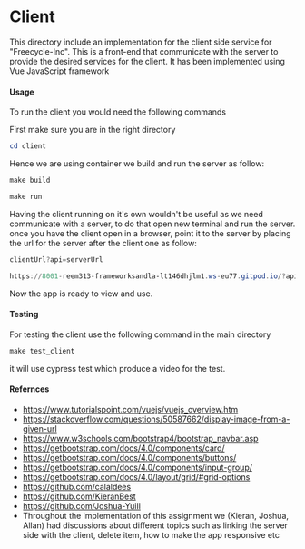 Client
======
This directory include an implementation for the client side service for "Freecycle-Inc". This is a front-end that communicate with the server to provide the desired services for the client. It has been implemented using Vue JavaScript framework

#### Usage
To run the client you would need the following commands

First make sure you are in the right directory
``` powershell
cd client
```
Hence we are using container we build and run the server as follow:
``` powershell
make build
```
``` powershell
make run
```
Having the client running on it's own wouldn't be useful as we need communicate with a server, to do that open new terminal and run the server. once you have the client open in a browser, point it to the server by placing the url for the server after the client one as follow:

``` powershell
clientUrl?api=serverUrl
```

``` powershell
https://8001-reem313-frameworksandla-lt146dhjlm1.ws-eu77.gitpod.io/?api=https://8000-reem313-frameworksandla-lt146dhjlm1.ws-eu77.gitpod.io
```
Now the app is ready to view and use.

#### Testing
For testing the client use the following command in the main directory

``` powershell
make test_client
```
it will use cypress test which produce a video for the test.

#### Refernces
* https://www.tutorialspoint.com/vuejs/vuejs_overview.htm
* https://stackoverflow.com/questions/50587662/display-image-from-a-given-url
* https://www.w3schools.com/bootstrap4/bootstrap_navbar.asp
* https://getbootstrap.com/docs/4.0/components/card/
* https://getbootstrap.com/docs/4.0/components/buttons/
* https://getbootstrap.com/docs/4.0/components/input-group/
* https://getbootstrap.com/docs/4.0/layout/grid/#grid-options
* https://github.com/calaldees
* https://github.com/KieranBest
* https://github.com/Joshua-Yuill
* Throughout the implementation of this assignment we (Kieran, Joshua, Allan) had discussions about different topics such as linking the server side with the client, delete item, how to make the app responsive etc

